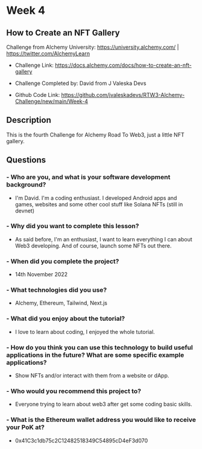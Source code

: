 # Week 4
## How to Create an NFT Gallery

Challenge from Alchemy University: https://university.alchemy.com/ | https://twitter.com/AlchemyLearn

- Challenge Link: https://docs.alchemy.com/docs/how-to-create-an-nft-gallery

- Challenge Completed by: David from J Valeska Devs

- Github Code Link: https://github.com/jvaleskadevs/RTW3-Alchemy-Challenge/new/main/Week-4


## Description

This is the fourth Challenge for Alchemy Road To Web3, just a little NFT gallery.

## Questions

### - Who are you, and what is your software development background?
- I'm David. I'm a coding enthusiast. I developed Android apps and games, websites and some other cool stuff like Solana NFTs (still in devnet)

### - Why did you want to complete this lesson?
- As said before, I'm an enthusiast, I want to learn everything I can about Web3 developing. And of course, launch some NFTs out there.

### - When did you complete the project?
- 14th November 2022

### - What technologies did you use?
- Alchemy, Ethereum, Tailwind, Next.js

### - What did you enjoy about the tutorial?
- I love to learn about coding, I enjoyed the whole tutorial.

### - How do you think you can use this technology to build useful applications in the future? What are some specific example applications?
- Show NFTs and/or interact with them from a website or dApp.

### - Who would you recommend this project to?
- Everyone trying to learn about web3 after get some coding basic skills.

### - What is the Ethereum wallet address you would like to receive your PoK at?
- 0x41C3c1db75c2C12482518349C54895cD4eF3d070





